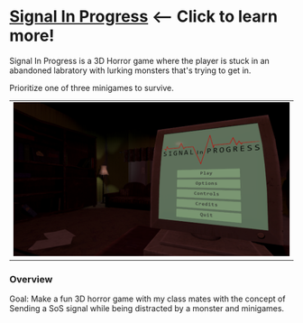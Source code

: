 # [Signal In Progress](https://github.com/sim7234/Portfolio/blob/main/Signal%20In%20Progress.md) <-- Click to learn more! 
Signal In Progress is a 3D Horror game where the player is stuck in an abandoned labratory with lurking monsters that's trying to get in.

Prioritize one of three minigames to survive.

<table>
  <tr>
    <td ><img width="512" height="
" src="Signal_In_Progress\MainMenu.png"/></td>
  </tr>
</table>

### Overview

Goal: Make a fun 3D horror game with my class mates with the concept of Sending a SoS signal while being distracted by a monster and minigames.